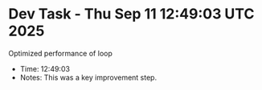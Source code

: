 # Dev Task - Thu Sep 11 12:49:03 UTC 2025
Optimized performance of loop
- Time: 12:49:03
- Notes: This was a key improvement step.

